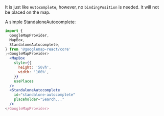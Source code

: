 It is just like `Autocomplete`, however, no `bindingPosition` is needed. It will
not be placed on the map.

A simple StandaloneAutocomplete:

```jsx
import {
  GoogleMapProvider,
  MapBox,
  StandaloneAutocomplete,
} from '@googlemap-react/core'
;<GoogleMapProvider>
  <MapBox
    style={{
      height: '50vh',
      width: '100%',
    }}
    usePlaces
  />
  <StandaloneAutocomplete
    id="standalone-autocomplete"
    placeholder="Search..."
  />
</GoogleMapProvider>
```
